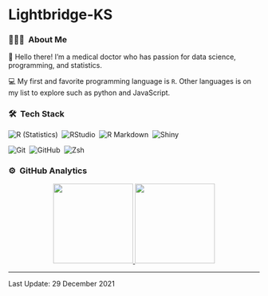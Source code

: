 
<!-- README.md is generated from README.Rmd. Please edit that file -->

# Lightbridge-KS

### 👨🏻‍💻  About Me

👋 Hello there! I’m a medical doctor who has passion for data science,
programming, and statistics.

💻 My first and favorite programming language is `R`. Other languages is
on my list to explore such as python and JavaScript.

### 🛠  Tech Stack

![R
(Statistics)](https://img.shields.io/badge/-R-05122A?style=flat&logo=R&logoColor=276DC3) 
![RStudio](https://img.shields.io/badge/-RStudio-05122A?style=flat&logo=rstudio) 
![R
Markdown](https://img.shields.io/badge/-RMarkdown-05122A?style=flat&logo=rmarkdown) 
![Shiny](https://img.shields.io/badge/-Shiny-05122A?style=flat&logo=shiny)

  

![Git](https://img.shields.io/badge/-Git-05122A?style=flat&logo=git) 
![GitHub](https://img.shields.io/badge/-GitHub-05122A?style=flat&logo=github) 
![Zsh](https://img.shields.io/badge/-Zsh-05122A?style=flat&logo=Zsh) 

### ⚙️  GitHub Analytics

<!-- Github Stats by "https://github.com/anuraghazra/github-readme-stats" -->
<p align="center">
<a href="https://github.com/Lightbridge-KS">
<img height="160em" src="https://github-readme-stats.vercel.app/api?username=Lightbridge-KS&count_private=true&show_icons=true&theme=radical"/>
<img height="160em" src="https://github-readme-stats.vercel.app/api/top-langs/?username=Lightbridge-KS&hide=html&langs_count=5&layout=compact&theme=algolia"/>
</a>
</p>

------------------------------------------------------------------------

Last Update: 29 December 2021

<!-- Reference -->
<!-- Inspired from: https://github.com/durgeshsamariya/awesome-github-profile-readme-templates/blob/master/AVS1508.md?plain=1 -->
